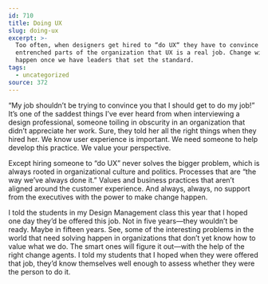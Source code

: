 ```yaml
---
id: 710
title: Doing UX
slug: doing-ux
excerpt: >-
  Too often, when designers get hired to “do UX“ they have to convince
  entrenched parts of the organization that UX is a real job. Change will only
  happen once we have leaders that set the standard.
tags:
  - uncategorized
source: 372
---
```

“My job shouldn’t be trying to convince you that I should get to do my job!” It’s one of the saddest things I’ve ever heard from when interviewing a design professional, someone toiling in obscurity in an organization that didn’t appreciate her work. Sure, they told her all the right things when they hired her. We know user experience is important. We need someone to help develop this practice. We value your perspective.


Except hiring someone to “do UX” never solves the bigger problem, which is always rooted in organizational culture and politics. Processes that are “the way we’ve always done it.” Values and business practices that aren’t aligned around the customer experience. And always, always, no support from the executives with the power to make change happen.

I told the students in my Design Management class this year that I hoped one day they’d be offered this job. Not in five years—they wouldn’t be ready. Maybe in fifteen years. See, some of the interesting problems in the world that need solving happen in organizations that don’t yet know how to value what we do. The smart ones will figure it out—with the help of the right change agents. I told my students that I hoped when they were offered that job, they’d know themselves well enough to assess whether they were the person to do it.
